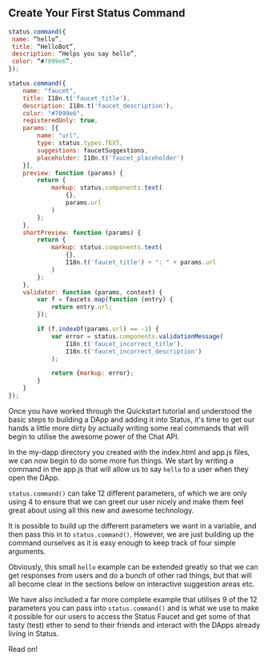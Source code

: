 ## Create Your First Status Command
```js
status.command({
 name: “hello”,
 title: “HelloBot”,
 description: “Helps you say hello”,
 color: “#7099e6”,
});
```

```js
status.command({
    name: "faucet",
    title: I18n.t('faucet_title'),
    description: I18n.t('faucet_description'),
    color: "#7099e6",
    registeredOnly: true,
    params: [{
        name: "url",
        type: status.types.TEXT,
        suggestions: faucetSuggestions,
        placeholder: I18n.t('faucet_placeholder')
    }],
    preview: function (params) {
        return {
            markup: status.components.text(
                {},
                params.url
            )
        };
    },
    shortPreview: function (params) {
        return {
            markup: status.components.text(
                {},
                I18n.t('faucet_title') + ": " + params.url
            )
        };
    },
    validator: function (params, context) {
        var f = faucets.map(function (entry) {
            return entry.url;
        });

        if (f.indexOf(params.url) == -1) {
            var error = status.components.validationMessage(
                I18n.t('faucet_incorrect_title'),
                I18n.t('faucet_incorrect_description')
            );

            return {markup: error};
        }
    }
});
```

Once you have worked through the Quickstart tutorial and understood the basic steps to building a DApp and adding it into Status, it's time to get our hands a little more dirty by actually writing some real commands that will begin to utilise the awesome power of the Chat API.

In the my-dapp directory you created with the index.html and app.js files, we can now begin to do some more fun things. We start by writing a command in the app.js that will allow us to say `hello` to a user when they open the DApp.

`status.command()` can take 12 different parameters, of which we are only using 4 to ensure that we can greet our user nicely and make them feel great about using all this new and awesome technology.

It is possible to build up the different parameters we want in a variable, and then pass this in to `status.command()`. However, we are just building up the command ourselves as it is easy enough to keep track of four simple arguments.

Obviously, this small `hello` example can be extended greatly so that we can get responses from users and do a bunch of other rad things, but that will all become clear in the sections below on interactive suggestion areas etc.

We have also included a far more complete example that utilises 9 of the 12 parameters you can pass into `status.command()` and is what we use to make it possible for our users to access the Status Faucet and get some of that tasty (test) ether to send to their friends and interact with the DApps already living in Status.

Read on!




